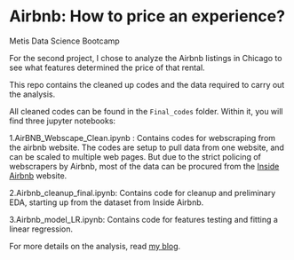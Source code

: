 # Airbnb: How to price an experience?

Metis Data Science Bootcamp

For the second project, I chose to analyze the Airbnb listings in Chicago to see what features determined the price of that rental. 

This repo contains the cleaned up codes and the data required to carry out the analysis.

All cleaned codes can be found in the `Final_codes` folder. Within it, you will find three jupyter notebooks:

1.AirBNB_Webscape_Clean.ipynb : Contains codes for webscraping from the airbnb website. The codes are setup to pull data from one website, and can be scaled to multiple web pages. But due to the strict policing of webscrapers by Airbnb, most of the data can be procured from the [Inside Airbnb](http://insideairbnb.com/) website.

2.Airbnb_cleanup_final.ipynb: Contains code for cleanup and preliminary EDA, starting up from the dataset from Inside Airbnb.

3.Airbnb_model_LR.ipynb: Contains code for features testing and fitting a linear regression.

For more details on the analysis, read [my blog](https://swv293.github.io/).
